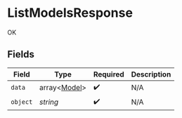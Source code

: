 # ListModelsResponse

OK


## Fields

| Field                                        | Type                                         | Required                                     | Description                                  |
| -------------------------------------------- | -------------------------------------------- | -------------------------------------------- | -------------------------------------------- |
| `data`                                       | array<[Model](../../models/shared/Model.md)> | :heavy_check_mark:                           | N/A                                          |
| `object`                                     | *string*                                     | :heavy_check_mark:                           | N/A                                          |